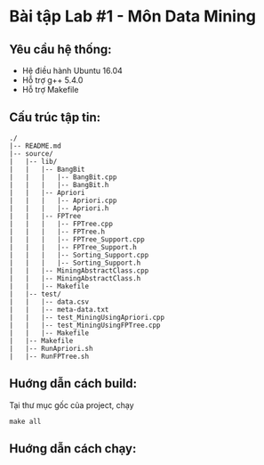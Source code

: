 # Bài tập Lab #1 - Môn Data Mining
## Yêu cầu hệ thống:
* Hệ điều hành Ubuntu 16.04
* Hỗ trợ g++ 5.4.0
* Hỗ trợ Makefile
## Cấu trúc tập tin:
```
./
|-- README.md
|-- source/
|   |-- lib/
|   |   |-- BangBit
|   |   |   |-- BangBit.cpp
|   |   |   |-- BangBit.h
|   |   |-- Apriori
|   |   |   |-- Apriori.cpp
|   |   |   |-- Apriori.h
|   |   |-- FPTree
|   |   |   |-- FPTree.cpp
|   |   |   |-- FPTree.h
|   |   |   |-- FPTree_Support.cpp
|   |   |   |-- FPTree_Support.h
|   |   |   |-- Sorting_Support.cpp
|   |   |   |-- Sorting_Support.h
|   |   |-- MiningAbstractClass.cpp
|   |   |-- MiningAbstractClass.h
|   |   |-- Makefile
|   |-- test/
|   |   |-- data.csv
|   |   |-- meta-data.txt
|   |   |-- test_MiningUsingApriori.cpp
|   |   |-- test_MiningUsingFPTree.cpp
|   |   |-- Makefile
|   |-- Makefile
|   |-- RunApriori.sh
|   |-- RunFPTree.sh
```
## Huớng dẫn cách build:
Tại thư mục gốc của project, chạy
```ShellScript
make all
```
## Huớng dẫn cách chạy:
